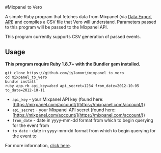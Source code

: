 #Mixpanel to Vero

A simple Ruby program that fetches data from Mixpanel (via [Data Export API](https://mixpanel.com/docs/api-documentation/data-export-api)) and compiles a CSV file that Vero will understand. Parameters passed to this program will be passed to the Mixpanel API.

This program currently supports CSV generation of passed events.

## Usage

**This program require Ruby 1.8.7+ with the Bundler gem installed.**

```
git clone https://github.com/jylamont/mixpanel_to_vero
cd mixpanel_to_vero
bundle install
ruby app.rb api_key=abcd api_secret=1234 from_date=2012-10-05 to_date=2012-10-11
```

- `api_key` - your Mixpanel API key (found here: [https://mixpanel.com/account/](https://mixpanel.com/account/))
- `api_secret` - your Mixpanel API secret (found here: [https://mixpanel.com/account/](https://mixpanel.com/account/))
- `from_date` - date in yyyy-mm-dd format from which to begin querying for the event from
- `to_date` - date in yyyy-mm-dd format from which to begin querying for the event to

For more information, [click here](https://mixpanel.com/docs/api-documentation/exporting-raw-data-you-inserted-into-mixpanel).